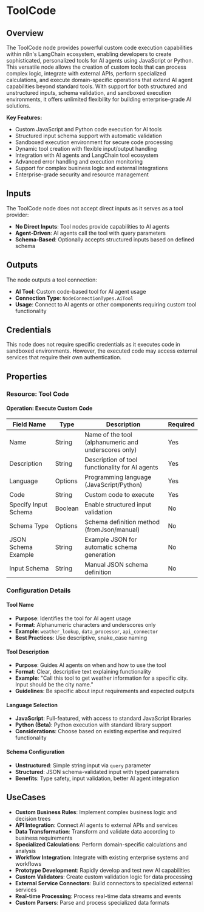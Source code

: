 # ToolCode

## Overview

The ToolCode node provides powerful custom code execution capabilities within n8n's LangChain ecosystem, enabling developers to create sophisticated, personalized tools for AI agents using JavaScript or Python. This versatile node allows the creation of custom tools that can process complex logic, integrate with external APIs, perform specialized calculations, and execute domain-specific operations that extend AI agent capabilities beyond standard tools. With support for both structured and unstructured inputs, schema validation, and sandboxed execution environments, it offers unlimited flexibility for building enterprise-grade AI solutions.

**Key Features:**
- Custom JavaScript and Python code execution for AI tools
- Structured input schema support with automatic validation
- Sandboxed execution environment for secure code processing
- Dynamic tool creation with flexible input/output handling
- Integration with AI agents and LangChain tool ecosystem
- Advanced error handling and execution monitoring
- Support for complex business logic and external integrations
- Enterprise-grade security and resource management

## Inputs

The ToolCode node does not accept direct inputs as it serves as a tool provider:

- **No Direct Inputs**: Tool nodes provide capabilities to AI agents
- **Agent-Driven**: AI agents call the tool with query parameters
- **Schema-Based**: Optionally accepts structured inputs based on defined schema

## Outputs

The node outputs a tool connection:

- **AI Tool**: Custom code-based tool for AI agent usage
- **Connection Type**: `NodeConnectionTypes.AiTool`
- **Usage**: Connect to AI agents or other components requiring custom tool functionality

## Credentials

This node does not require specific credentials as it executes code in sandboxed environments. However, the executed code may access external services that require their own authentication.

## Properties

### Resource: Tool Code

#### Operation: Execute Custom Code

| Field Name | Type | Description | Required |
|---|---|---|---|
| Name | String | Name of the tool (alphanumeric and underscores only) | Yes |
| Description | String | Description of tool functionality for AI agents | Yes |
| Language | Options | Programming language (JavaScript/Python) | Yes |
| Code | String | Custom code to execute | Yes |
| Specify Input Schema | Boolean | Enable structured input validation | No |
| Schema Type | Options | Schema definition method (fromJson/manual) | No |
| JSON Schema Example | String | Example JSON for automatic schema generation | No |
| Input Schema | String | Manual JSON schema definition | No |

### Configuration Details

#### Tool Name
- **Purpose**: Identifies the tool for AI agent usage
- **Format**: Alphanumeric characters and underscores only
- **Example**: `weather_lookup`, `data_processor`, `api_connector`
- **Best Practices**: Use descriptive, snake_case naming

#### Tool Description
- **Purpose**: Guides AI agents on when and how to use the tool
- **Format**: Clear, descriptive text explaining functionality
- **Example**: "Call this tool to get weather information for a specific city. Input should be the city name."
- **Guidelines**: Be specific about input requirements and expected outputs

#### Language Selection
- **JavaScript**: Full-featured, with access to standard JavaScript libraries
- **Python (Beta)**: Python execution with standard library support
- **Considerations**: Choose based on existing expertise and required functionality

#### Schema Configuration
- **Unstructured**: Simple string input via `query` parameter
- **Structured**: JSON schema-validated input with typed parameters
- **Benefits**: Type safety, input validation, better AI agent integration

## UseCases

- **Custom Business Rules**: Implement complex business logic and decision trees
- **API Integration**: Connect AI agents to external APIs and services
- **Data Transformation**: Transform and validate data according to business requirements
- **Specialized Calculations**: Perform domain-specific calculations and analysis
- **Workflow Integration**: Integrate with existing enterprise systems and workflows
- **Prototype Development**: Rapidly develop and test new AI capabilities
- **Custom Validators**: Create custom validation logic for data processing
- **External Service Connectors**: Build connectors to specialized external services
- **Real-time Processing**: Process real-time data streams and events
- **Custom Parsers**: Parse and process specialized data formats